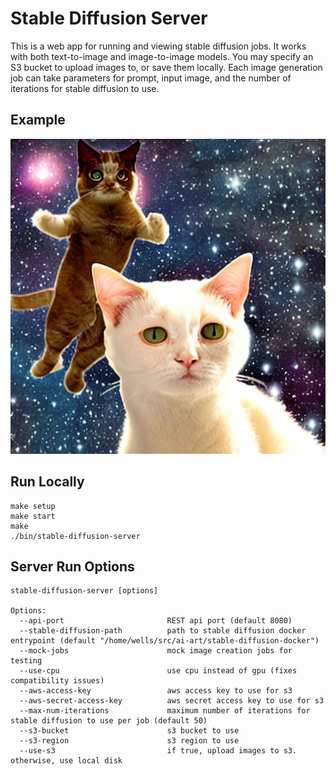 # Stable Diffusion Server

This is a web app for running and viewing stable diffusion jobs. It works with both text-to-image and image-to-image models. You may specify an S3 bucket to upload images to, or save them locally. Each image generation job can take parameters for prompt, input image, and the number of iterations for stable diffusion to use.

## Example
![example](https://github.com/wellsjo/stable-diffusion-server/blob/master/images/mock.png?raw=true)

## Run Locally
```
make setup
make start
make
./bin/stable-diffusion-server
```

## Server Run Options
```
stable-diffusion-server [options]

Options:
  --api-port                       REST api port (default 8080)
  --stable-diffusion-path          path to stable diffusion docker entrypoint (default "/home/wells/src/ai-art/stable-diffusion-docker")
  --mock-jobs                      mock image creation jobs for testing
  --use-cpu                        use cpu instead of gpu (fixes compatibility issues)
  --aws-access-key                 aws access key to use for s3
  --aws-secret-access-key          aws secret access key to use for s3
  --max-num-iterations             maximum number of iterations for stable diffusion to use per job (default 50)
  --s3-bucket                      s3 bucket to use
  --s3-region                      s3 region to use
  --use-s3                         if true, upload images to s3. otherwise, use local disk
 ```
